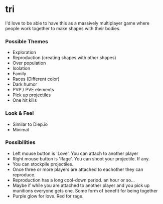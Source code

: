 # tri

I'd love to be able to have this as a massively multiplayer game where 
people work together to make shapes with their bodies.

### Possible Themes
* Exploration
* Reproduction (creating shapes with other shapes)
* Over population
* Isolation
* Family
* Races (Different color)
* Dark humor
* PVP / PVE elements
* Pick up projectiles
* One hit kills

### Look & Feel
* Similar to Diep.io
* Minimal

### Possibilities
* Left mouse button is 'Love'. You can attach to another player
* Right mouse button is 'Rage'. You can shoot your projectile. If any.
* You can stockpile projectiles.
* Once three or more players are attached to eachother they can reproduce.
* Reproduction has a long cool-down period. an hour or so...
* Maybe if while you are attached to another player and you pick up
    munitions everyone gets one. Some form of benefit for being together
* Purple glow for love. Red for rage.
